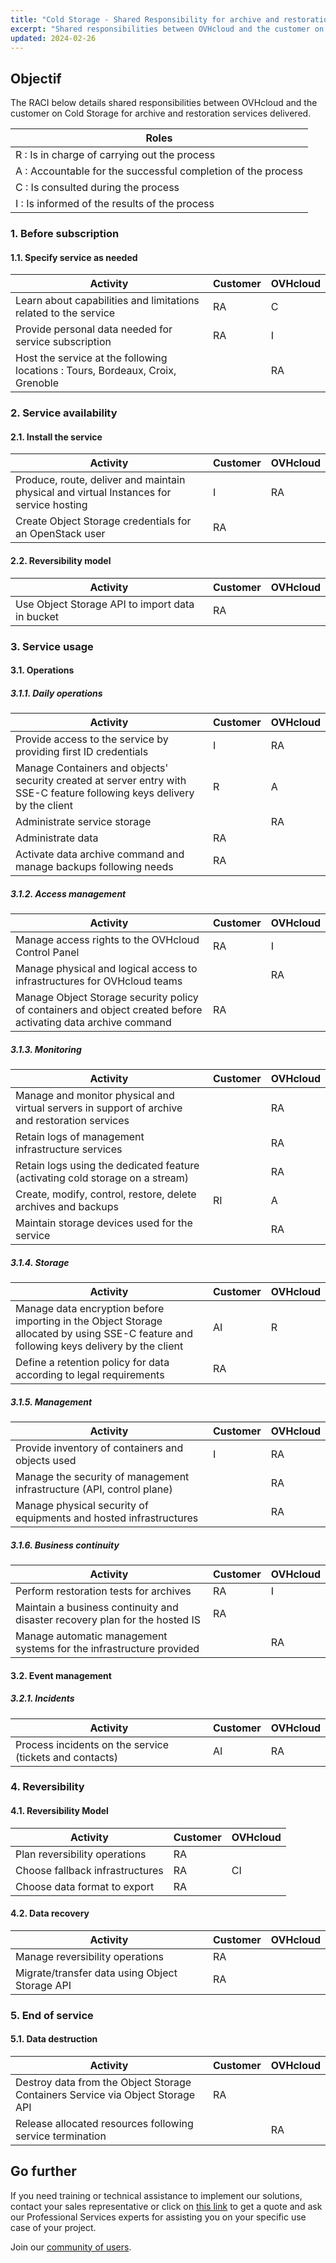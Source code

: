 ```yaml
---
title: "Cold Storage - Shared Responsibility for archive and restoration services"
excerpt: "Shared responsibilities between OVHcloud and the customer on Cold Storage for archive and retoration services"
updated: 2024-02-26
---
```


## Objectif

The RACI below details shared responsibilities between OVHcloud and the customer on Cold Storage for archive and restoration services delivered.

| Roles |
| --- |
|R : Is in charge of carrying out the process|
|A : Accountable for the successful completion of the process|
|C : Is consulted during the process|
|I : Is informed of the results of the process|

### 1. Before subscription

#### 1.1. Specify service as needed

| **Activity** | **Customer** | **OVHcloud** |
| --- | --- | --- |
| Learn about capabilities and limitations related to the service | RA | C |
| Provide personal data needed for service subscription | RA | I |
| Host the service at the following locations : Tours, Bordeaux, Croix, Grenoble |  | RA |

### 2. Service availability

#### 2.1. Install the service

| **Activity** | **Customer** | **OVHcloud** |
| --- | --- | --- |
| Produce, route, deliver and maintain physical and virtual Instances for service hosting | I | RA |
| Create Object Storage credentials for an OpenStack user | RA |  |

#### 2.2. Reversibility model

| **Activity** | **Customer** | **OVHcloud** |
| --- | --- | --- |
| Use Object Storage API to import data in bucket | RA |  |

### 3. Service usage

#### 3.1. Operations

##### **3.1.1. Daily operations**

| **Activity** | **Customer** | **OVHcloud** |
| --- | --- | --- |
| Provide access to the service by providing first ID credentials  | I | RA |
| Manage Containers and objects' security created at server entry with SSE-C feature following keys delivery by the client  | R | A |
| Administrate service storage |  | RA |
| Administrate data | RA |   |
| Activate data archive command and manage backups following needs | RA |  |

##### **3.1.2. Access management**

| **Activity** | **Customer** | **OVHcloud** |
| --- | --- | --- |
| Manage access rights to the OVHcloud Control Panel | RA | I |
| Manage physical and logical access to infrastructures for OVHcloud teams |  | RA |
| Manage Object Storage security policy of containers and object created before activating data archive command | RA |  |

##### **3.1.3. Monitoring**

| **Activity** | **Customer** | **OVHcloud** |
| --- | --- | --- |
| Manage and monitor physical and virtual servers in support of archive and restoration services |  | RA |
| Retain logs of management infrastructure services   |   | RA |
| Retain logs using the dedicated feature (activating cold storage on a stream)  |   | RA |
| Create, modify, control, restore, delete archives and backups | RI  | A |
| Maintain storage devices used for the service |  | RA |

##### **3.1.4. Storage**

| **Activity** | **Customer** | **OVHcloud** |
| --- | --- | --- |
| Manage data encryption before importing in the Object Storage allocated by using SSE-C feature and following keys delivery by the client  | AI | R |
| Define a retention policy for data according to legal requirements | RA |  |

##### **3.1.5. Management**

| **Activity** | **Customer** | **OVHcloud** |
| --- | --- | --- |
| Provide inventory of containers and objects used | I | RA |
| Manage the security of management infrastructure (API, control plane) |   | RA |
| Manage physical security of equipments and hosted infrastructures |  | RA |

##### **3.1.6. Business continuity**

| **Activity** | **Customer** | **OVHcloud** |
| --- | --- | --- |
| Perform restoration tests for archives | RA | I |
| Maintain a business continuity and disaster recovery plan for the hosted IS | RA |  |
| Manage automatic management systems for the infrastructure provided |  | RA |

#### 3.2. Event management

##### **3.2.1. Incidents**

| **Activity** | **Customer** | **OVHcloud** |
| --- | --- | --- |
| Process incidents on the service (tickets and contacts) | AI | RA |

### 4. Reversibility

#### 4.1. Reversibility Model

| **Activity** | **Customer** | **OVHcloud** |
| --- | --- | --- |
| Plan reversibility operations | RA |  |
| Choose fallback infrastructures | RA | CI |
| Choose data format to export | RA |  |

#### 4.2. Data recovery

| **Activity** | **Customer** | **OVHcloud** |
| --- | --- | --- |
| Manage reversibility operations | RA |  |
| Migrate/transfer data using Object Storage API | RA |  |

### 5. End of service

#### 5.1. Data destruction

| **Activity** | **Customer** | **OVHcloud** |
| --- | --- | --- |
| Destroy data from the Object Storage Containers Service via Object Storage API | RA |  |
| Release allocated resources following service termination |  | RA |

## Go further

If you need training or technical assistance to implement our solutions, contact your sales representative or click on [this link](/links/professional-services) to get a quote and ask our Professional Services experts for assisting you on your specific use case of your project.

Join our [community of users](/links/community).
